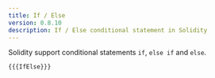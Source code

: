 ```yaml
---
title: If / Else
version: 0.8.10
description: If / Else conditional statement in Solidity
---
```


Solidity support conditional statements `if`, `else if` and `else`.

```solidity
{{{IfElse}}}
```

